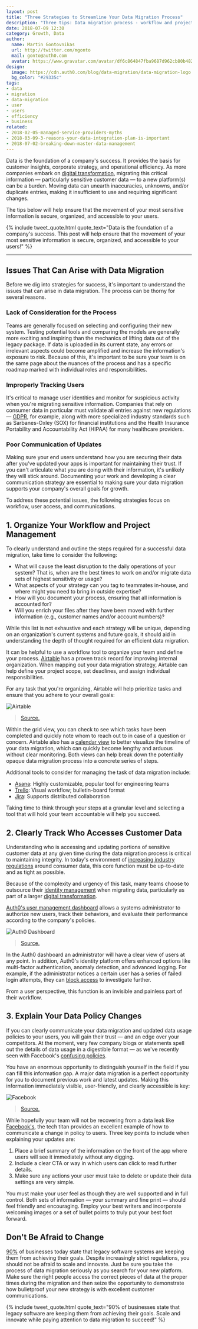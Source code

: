 ```yaml
---
layout: post
title: "Three Strategies to Streamline Your Data Migration Process"
description: "Three tips: Data migration process - workflow and project management tools, user identity and access management, and migration best practices to ensure a secure and organized process."
date: 2018-07-09 12:30
category: Growth, Data
author:
  name: Martin Gontovnikas
  url: http://twitter.com/mgonto
  mail: gonto@auth0.com
  avatar: https://www.gravatar.com/avatar/df6c864847fba9687d962cb80b482764??s=60
design:
  image: https://cdn.auth0.com/blog/data-migration/data-migration-logo.png
  bg_color: "#29335c"
tags:
- data
- migration
- data-migration
- user
- users
- efficiency
- business
related:
- 2018-02-05-managed-service-providers-myths
- 2018-03-09-3-reasons-your-data-integration-plan-is-important
- 2018-07-02-breaking-down-master-data-management
---
```


Data is the foundation of a company's success. It provides the basis for customer insights, corporate strategy, and operational efficiency. As more companies embark on [digital transformation](https://auth0.com/app-modernization), migrating this critical information — particularly sensitive customer data — to a new platform(s) can be a burden. Moving data can unearth inaccuracies, unknowns, and/or duplicate entries, making it insufficient to use and requiring significant changes. 

The tips below will help ensure that the movement of your most sensitive information is secure, organized, and accessible to your users.

{% include tweet_quote.html quote_text="Data is the foundation of a company's success. This post will help ensure that the movement of your most sensitive information is secure, organized, and accessible to your users!" %}

---

## Issues That Can Arise with Data Migration
Before we dig into strategies for success, it's important to understand the issues that can arise in data migration. The process can be thorny for several reasons.

### Lack of Consideration for the Process
Teams are generally focused on selecting and configuring their new system. Testing potential tools and comparing the models are generally more exciting and inspiring than the mechanics of lifting data out of the legacy package. If data is uploaded in its current state, any errors or irrelevant aspects could become amplified and increase the information's exposure to risk. Because of this, it's important to be sure your team is on the same page about the nuances of the process and has a specific roadmap marked with individual roles and responsibilities.

### Improperly Tracking Users
It's critical to manage user identities and monitor for suspicious activity when you're migrating sensitive information. Companies that rely on consumer data in particular must validate all entries against new regulations — [GDPR](https://auth0.com/docs/compliance/gdpr/features-aiding-compliance/protect-user-data), for example, along with more specialized industry standards such as Sarbanes-Oxley (SOX) for financial institutions and the Health Insurance Portability and Accountability Act (HIPAA) for many healthcare providers.

### Poor Communication of Updates
Making sure your end users understand how you are securing their data after you've updated your apps is important for maintaining their trust. If you can't articulate what you are doing with their information, it's unlikely they will stick around. Documenting your work and developing a clear communication strategy are essential to making sure your data migration supports your company's overall goals for growth.

To address these potential issues, the following strategies focus on workflow, user access, and communications.

## 1. Organize Your Workflow and Project Management
To clearly understand and outline the steps required for a successful data migration, take time to consider the following:

- What will cause the least disruption to the daily operations of your system? That is, when are the best times to work on and/or migrate data sets of highest sensitivity or usage?
- What aspects of your strategy can you tag to teammates in-house, and where might you need to bring in outside expertise?
- How will you document your process, ensuring that all information is accounted for?
- Will you enrich your files after they have been moved with further information (e.g., customer names and/or account numbers)?

While this list is not exhaustive and each strategy will be unique, depending on an organization's current systems and future goals, it should aid in understanding the depth of thought required for an efficient data migration.

It can be helpful to use a workflow tool to organize your team and define your process. [Airtable](https://airtable.com/product) has a proven track record for improving internal organization. When mapping out your data migration strategy, Airtable can help define your project scope, set deadlines, and assign individual responsibilities.

For any task that you're organizing, Airtable will help prioritize tasks and ensure that you adhere to your overall goals:

![Airtable](https://cdn.auth0.com/blog/data-migration/1-airtable.jpg)

> [Source.](https://airtable.com/product)

Within the grid view, you can check to see which tasks have been completed and quickly note whom to reach out to in case of a question or concern. Airtable also has a [calendar view](https://airtable.com/product) to better visualize the timeline of your data migration, which can quickly become lengthy and arduous without clear monitoring. Both views can help break down the potentially opaque data migration process into a concrete series of steps.

Additional tools to consider for managing the task of data migration include:

- [Asana](https://asana.com/guide/examples/company/project-management): Highly customizable, popular tool for engineering teams
- [Trello](https://trello.com/): Visual workflow; bulletin-board format
- [Jira](https://www.atlassian.com/software/jira): Supports distributed collaboration

Taking time to think through your steps at a granular level and selecting a tool that will hold your team accountable will help you succeed.

## 2. Clearly Track Who Accesses Customer Data
Understanding who is accessing and updating portions of sensitive customer data at any given time during the data migration process is critical to maintaining integrity. In today's environment of [increasing industry regulations](https://auth0.com/gdpr) around consumer data, this core function must be up-to-date and as tight as possible. 

Because of the complexity and urgency of this task, many teams choose to outsource their [identity management](https://auth0.com/app-modernization) when migrating data, particularly as part of a larger [digital transformation](https://auth0.com/learn/identity-management-drives-digital-transformation/).

[Auth0's user management dashboard](https://auth0.com/b2e-identity-management-for-employees) allows a systems administrator to authorize new users, track their behaviors, and evaluate their performance according to the company's policies.

![Auth0 Dashboard](https://cdn.auth0.com/blog/data-migration/2-auth0-manage.png)

> [Source.](https://auth0.com/learn/cloud-identity-access-management/)

In the Auth0 dashboard an administrator will have a clear view of users at any point. In addition, Auth0's identity platform offers enhanced options like multi-factor authentication, anomaly detection, and advanced logging. For example, if the administrator notices a certain user has a series of failed login attempts, they can [block access](https://auth0.com/docs/anomaly-detection) to investigate further. 

From a user perspective, this function is an invisible and painless part of their workflow. 

## 3. Explain Your Data Policy Changes
If you can clearly communicate your data migration and updated data usage policies to your users, you will gain their trust — and an edge over your competitors. At the moment, very few company blogs or statements spell out the details of data usage in a digestible format — as we've recently seen with Facebook's [confusing policies](https://www.wired.com/story/mark-zuckerberg-congress-day-one/). 

You have an enormous opportunity to distinguish yourself in the field if you can fill this information gap. A major data migration is a perfect opportunity for you to document previous work and latest updates. Making this information immediately visible, user-friendly, and clearly accessible is key:

![Facebook](https://cdn.auth0.com/blog/data-migration/3-zuck.png)

> [Source.](https://www.recode.net/2018/3/28/17171496/facebook-settings-redesign-cambridge-analytica)

While hopefully your team will not be recovering from a data leak like [Facebook's](https://auth0.com/blog/cambridge-analytica-and-facebook/), the tech titan provides an excellent example of how to communicate a change in policy to users. Three key points to include when explaining your updates are:

1. Place a brief summary of the information on the front of the app where users will see it immediately without any digging.
2. Include a clear CTA or way in which users can click to read further details.
3. Make sure any actions your user must take to delete or update their data settings are very simple.

You must make your user feel as though they are well supported and in full control. Both sets of information — your summary and fine print — should feel friendly and encouraging. Employ your best writers and incorporate welcoming images or a set of bullet points to truly put your best foot forward.

## Don't Be Afraid to Change
[90%](https://auth0.com/learn/how-auth0-uses-identity-industry-standards/) of businesses today state that legacy software systems are keeping them from achieving their goals. Despite increasingly strict regulations, you should not be afraid to scale and innovate. Just be sure you take the process of data migration seriously as you search for your new platform. Make sure the right people access the correct pieces of data at the proper times during the migration and then seize the opportunity to demonstrate how bulletproof your new strategy is with excellent customer communications.

{% include tweet_quote.html quote_text="90% of businesses state that legacy software are keeping them from achieving their goals. Scale and innovate while paying attention to data migration to succeed!" %}

